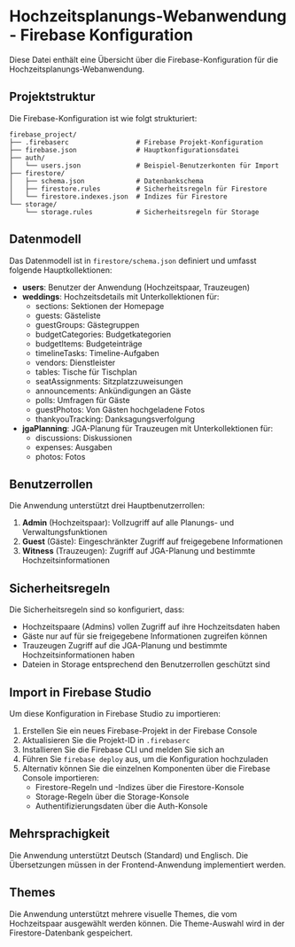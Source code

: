 # Hochzeitsplanungs-Webanwendung - Firebase Konfiguration

Diese Datei enthält eine Übersicht über die Firebase-Konfiguration für die Hochzeitsplanungs-Webanwendung.

## Projektstruktur

Die Firebase-Konfiguration ist wie folgt strukturiert:

```
firebase_project/
├── .firebaserc                 # Firebase Projekt-Konfiguration
├── firebase.json               # Hauptkonfigurationsdatei
├── auth/
│   └── users.json              # Beispiel-Benutzerkonten für Import
├── firestore/
│   ├── schema.json             # Datenbankschema
│   ├── firestore.rules         # Sicherheitsregeln für Firestore
│   └── firestore.indexes.json  # Indizes für Firestore
└── storage/
    └── storage.rules           # Sicherheitsregeln für Storage
```

## Datenmodell

Das Datenmodell ist in `firestore/schema.json` definiert und umfasst folgende Hauptkollektionen:

- **users**: Benutzer der Anwendung (Hochzeitspaar, Trauzeugen)
- **weddings**: Hochzeitsdetails mit Unterkollektionen für:
  - sections: Sektionen der Homepage
  - guests: Gästeliste
  - guestGroups: Gästegruppen
  - budgetCategories: Budgetkategorien
  - budgetItems: Budgeteinträge
  - timelineTasks: Timeline-Aufgaben
  - vendors: Dienstleister
  - tables: Tische für Tischplan
  - seatAssignments: Sitzplatzzuweisungen
  - announcements: Ankündigungen an Gäste
  - polls: Umfragen für Gäste
  - guestPhotos: Von Gästen hochgeladene Fotos
  - thankyouTracking: Danksagungsverfolgung
- **jgaPlanning**: JGA-Planung für Trauzeugen mit Unterkollektionen für:
  - discussions: Diskussionen
  - expenses: Ausgaben
  - photos: Fotos

## Benutzerrollen

Die Anwendung unterstützt drei Hauptbenutzerrollen:

1. **Admin** (Hochzeitspaar): Vollzugriff auf alle Planungs- und Verwaltungsfunktionen
2. **Guest** (Gäste): Eingeschränkter Zugriff auf freigegebene Informationen
3. **Witness** (Trauzeugen): Zugriff auf JGA-Planung und bestimmte Hochzeitsinformationen

## Sicherheitsregeln

Die Sicherheitsregeln sind so konfiguriert, dass:

- Hochzeitspaare (Admins) vollen Zugriff auf ihre Hochzeitsdaten haben
- Gäste nur auf für sie freigegebene Informationen zugreifen können
- Trauzeugen Zugriff auf die JGA-Planung und bestimmte Hochzeitsinformationen haben
- Dateien in Storage entsprechend den Benutzerrollen geschützt sind

## Import in Firebase Studio

Um diese Konfiguration in Firebase Studio zu importieren:

1. Erstellen Sie ein neues Firebase-Projekt in der Firebase Console
2. Aktualisieren Sie die Projekt-ID in `.firebaserc`
3. Installieren Sie die Firebase CLI und melden Sie sich an
4. Führen Sie `firebase deploy` aus, um die Konfiguration hochzuladen
5. Alternativ können Sie die einzelnen Komponenten über die Firebase Console importieren:
   - Firestore-Regeln und -Indizes über die Firestore-Konsole
   - Storage-Regeln über die Storage-Konsole
   - Authentifizierungsdaten über die Auth-Konsole

## Mehrsprachigkeit

Die Anwendung unterstützt Deutsch (Standard) und Englisch. Die Übersetzungen müssen in der Frontend-Anwendung implementiert werden.

## Themes

Die Anwendung unterstützt mehrere visuelle Themes, die vom Hochzeitspaar ausgewählt werden können. Die Theme-Auswahl wird in der Firestore-Datenbank gespeichert.
